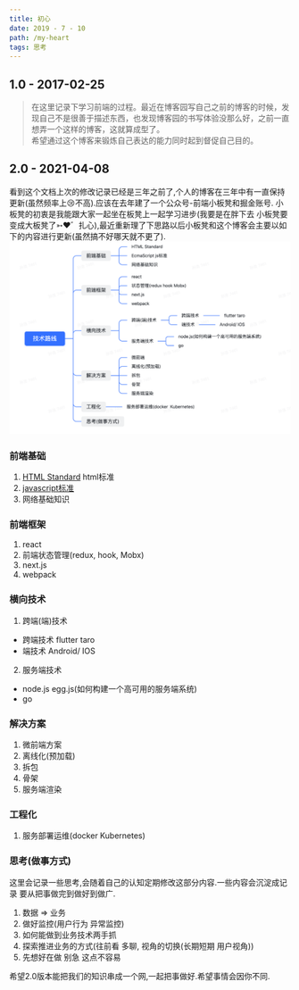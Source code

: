 ```yaml
---
title: 初心
date: 2019 - 7 - 10
path: /my-heart
tags: 思考
---
```


## 1.0 - 2017-02-25
>在这里记录下学习前端的过程。最近在博客园写自己之前的博客的时候，发现自己不是很善于描述东西，也发现博客园的书写体验没那么好，之前一直想弄一个这样的博客，这就算成型了。  
>希望通过这个博客来锻炼自己表达的能力同时起到督促自己目的。

## 2.0 - 2021-04-08
看到这个文档上次的修改记录已经是三年之前了,个人的博客在三年中有一直保持更新(虽然频率上😢不高).应该在去年建了一个公众号-前端小板凳和掘金账号.
小板凳的初衷是我能跟大家一起坐在板凳上一起学习进步(我要是在胖下去 小板凳要变成大板凳了➳♥゛扎心),最近重新理了下思路以后小板凳和这个博客会主要以如下的内容进行更新(虽然搞不好哪天就不更了).
![技术路线](./roadMap/road.png)  

### 前端基础
1. [HTML Standard](https://html.spec.whatwg.org/#toc-browsers) html标准
2. [javascript标准](https://tc39.es/ecma262/)
3. 网络基础知识

### 前端框架
1. react
2. 前端状态管理(redux, hook, Mobx)
3. next.js
4. webpack

### 横向技术
1. 跨端(端)技术 
  * 跨端技术 flutter taro
  * 端技术 Android/ IOS
2. 服务端技术
  * node.js egg.js(如何构建一个高可用的服务端系统)
  * go  

### 解决方案
1. 微前端方案
2. 离线化(预加载)
3. 拆包
4. 骨架
5. 服务端渲染

### 工程化
1. 服务部署运维(docker Kubernetes)

### 思考(做事方式)
这里会记录一些思考,会随着自己的认知定期修改这部分内容.一些内容会沉淀成记录
要从把事做完到做好到做广.
1. 数据 => 业务
2. 做好监控(用户行为 异常监控)
3. 如何能做到业务技术两手抓
4. 探索推进业务的方式(往前看 多聊, 视角的切换(长期短期 用户视角))
5. 先想好在做 别急 这点不容易  

希望2.0版本能把我们的知识串成一个网,一起把事做好.希望事情会因你不同.



